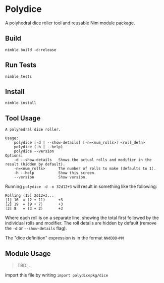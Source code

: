 # Polydice

A polyhedral dice roller tool and reusable Nim module package.

## Build

    nimble build -d:release

## Run Tests

    nimble tests

## Install

    nimble install

## Tool Usage

```
A polyhedral dice roller.

Usage:
    polydice [-d | --show-details] [-n=<num_rolls>] <roll_defn>
    polydice (-h | --help)
    polydice --version
Options:
    -d --show-details   Shows the actual rolls and modifier in the result (hidden by default).
    -n=<num_rolls>      The number of rolls to make (defaults to 1).
    -h --help           Show this screen.
    --version           Show version.
```

Running `polydice -d -n 32d12+3` will result in something like the following:

```
Rolling (15) 2d12+3...
[1] 16  = (2 + 11)      +3
[2] 19  = (9 + 7)       +3
[3] 8   = (3 + 2)       +3
```

Where each roll is on a separate line, showing the total first followed by the individual rolls and modifier. The roll
details are hidden by default (remove the `-d` or `--show-details` flag).

The "dice definition" expression is in the format `NNdDDD+MM`

## Module Usage

> TBD...

import this file by writing `import polydicepkg/dice`